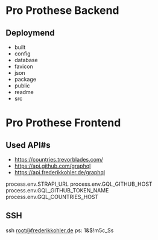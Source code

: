 # Pro Prothese Backend 

## Deploymend
- built
- config
- database
- favicon
- json
- package
- public
- readme
- src


# Pro Prothese Frontend

## Used API#s
- https://countries.trevorblades.com/
- https://api.github.com/graphql
- https://api.frederikkohler.de/graphql

process.env.STRAPI_URL
process.env.GQL_GITHUB_HOST
process.env.GQL_GITHUB_TOKEN_NAME
process.env.GQL_COUNTRIES_HOST



## SSH 
ssh root@frederikkohler.de 
ps: 1&$!m5c_Ss